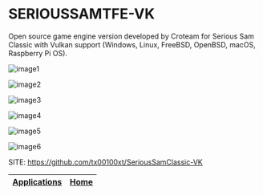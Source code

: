 # SERIOUSSAMTFE-VK

 Open source game engine version developed by Croteam for Serious Sam Classic
 with Vulkan support (Windows, Linux, FreeBSD,  OpenBSD, macOS, Raspberry Pi
 OS).
 
 ![image1](https://raw.githubusercontent.com/tx00100xt/SeriousSamClassic-VK/main/Images/samvulkan_1.png)
 
 ![image2](https://raw.githubusercontent.com/tx00100xt/SeriousSamClassic-VK/main/Images/samvulkan_2.png)
 
 ![image3](https://raw.githubusercontent.com/tx00100xt/SeriousSamClassic-VK/main/Images/samvulkan_3.png)
 
 ![image4](https://raw.githubusercontent.com/tx00100xt/SeriousSamClassic-VK/main/Images/samvulkan_4.png)
 
 ![image5](https://raw.githubusercontent.com/tx00100xt/SeriousSamClassic-VK/main/Images/samvulkan_5.png)
 
 ![image6](https://raw.githubusercontent.com/tx00100xt/SeriousSamClassic-VK/main/Images/samvulkan_6.png)

 SITE: https://github.com/tx00100xt/SeriousSamClassic-VK

 | [Applications](https://portable-linux-apps.github.io/apps.html) | [Home](https://portable-linux-apps.github.io)
 | --- | --- |
